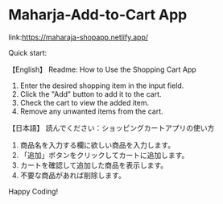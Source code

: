 # Maharja-Add-to-Cart App
link:https://maharaja-shopapp.netlify.app/

Quick start:

【English】
Readme: How to Use the Shopping Cart App

1. Enter the desired shopping item in the input field.
2. Click the "Add" button to add it to the cart.
3. Check the cart to view the added item.
4. Remove any unwanted items from the cart.

【日本語】
読んでください：ショッピングカートアプリの使い方

1. 商品名を入力する欄に欲しい商品を入力します。
2. 「追加」ボタンをクリックしてカートに追加します。
3. カートを確認して追加した商品を表示します。
4. 不要な商品があれば削除します。

Happy Coding!
